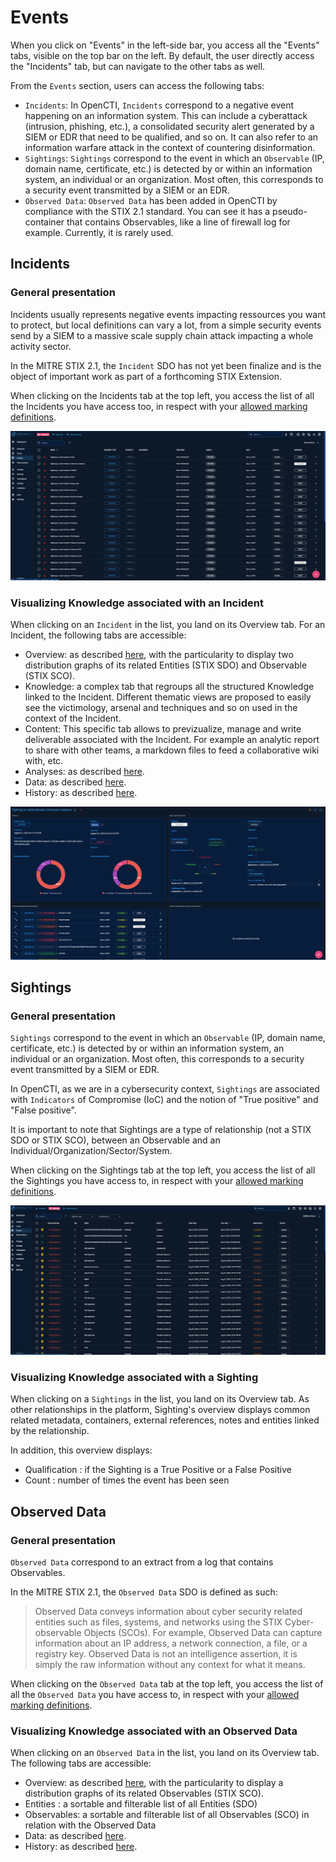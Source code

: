 # Events

When you click on "Events" in the left-side bar, you access all the "Events" tabs, visible on the top bar on the left. By default, the user directly access the "Incidents" tab, but can navigate to the other tabs as well.

From the `Events` section, users can access the following tabs:

- `Incidents`: In OpenCTI, `Incidents` correspond to a negative event happening on an information system. This can include a cyberattack (intrusion, phishing, etc.), a consolidated security alert generated by a SIEM or EDR that need to be qualified, and so on. It can also refer to an information warfare attack in the context of countering disinformation.
- `Sightings`: `Sightings` correspond to the event in which an `Observable` (IP, domain name, certificate, etc.) is detected by or within an information system, an individual or an organization. Most often, this corresponds to a security event transmitted by a SIEM or an EDR.
- `Observed Data`: `Observed Data` has been added in OpenCTI by compliance with the STIX 2.1 standard. You can see it has a pseudo-container that contains Observables, like a line of firewall log for example. Currently, it is rarely used.

## Incidents

### General presentation

Incidents usually represents negative events impacting ressources you want to protect, but local definitions can vary a lot, from a simple security events send by a SIEM to a massive scale supply chain attack impacting a whole activity sector.

In the MITRE STIX 2.1, the `Incident` SDO has not yet been finalize and is the object of important work as part of a forthcoming STIX Extension.

When clicking on the Incidents tab at the top left, you access the list of all the Incidents you have access too, in respect with your [allowed marking definitions](../administration/users.md).

![Incidents list](assets/incidents_list_view.png)

### Visualizing Knowledge associated with an Incident

When clicking on an `Incident` in the list, you land on its Overview tab. For an Incident, the following tabs are accessible:

- Overview: as described [here](overview.md), with the particularity to display two distribution graphs of its related Entities (STIX SDO) and Observable (STIX SCO).
- Knowledge: a complex tab that regroups all the structured Knowledge linked to the Incident. Different thematic views are proposed to easily see the victimology, arsenal and techniques and so on used in the context of the Incident. 
- Content: This specific tab allows to previzualize, manage and write deliverable associated with the Incident. For example an analytic report to share with other teams, a markdown files to feed a collaborative wiki with, etc.
- Analyses: as described [here](overview.md).
- Data: as described [here](overview.md).
- History: as described [here](overview.md).

![Incident Overview](assets/incident_overview.png)

## Sightings

### General presentation

`Sightings` correspond to the event in which an `Observable` (IP, domain name, certificate, etc.) is detected by or within an information system, an individual or an organization. Most often, this corresponds to a security event transmitted by a SIEM or EDR. 

In OpenCTI, as we are in a cybersecurity context, `Sightings` are associated with `Indicators` of Compromise (IoC) and the notion of "True positive" and "False positive". 

It is important to note that Sightings are a type of relationship (not a STIX SDO or STIX SCO), between an Observable and an Individual/Organization/Sector/System.

When clicking on the Sightings tab at the top left, you access the list of all the Sightings you have access to, in respect with your [allowed marking definitions](../administration/users.md).

![Sightings list](assets/sightings_list.png)

### Visualizing Knowledge associated with a Sighting

When clicking on a `Sightings` in the list, you land on its Overview tab. As other relationships in the platform, Sighting's overview displays common related metadata, containers, external references, notes and entities linked by the relationship. 

In addition, this overview displays:
- Qualification : if the Sighting is a True Positive or a False Positive
- Count : number of times the event has been seen

## Observed Data

### General presentation

`Observed Data` correspond to an extract from a log that contains Observables. 

In the MITRE STIX 2.1, the `Observed Data` SDO is defined as such:

> Observed Data conveys information about cyber security related entities such as files, systems, and networks using the STIX Cyber-observable Objects (SCOs). For example, Observed Data can capture information about an IP address, a network connection, a file, or a registry key. Observed Data is not an intelligence assertion, it is simply the raw information without any context for what it means.

When clicking on the `Observed Data` tab at the top left, you access the list of all the `Observed Data` you have access to, in respect with your [allowed marking definitions](../administration/users.md).

### Visualizing Knowledge associated with an Observed Data

When clicking on an `Observed Data` in the list, you land on its Overview tab. The following tabs are accessible:

- Overview: as described [here](overview.md), with the particularity to display a distribution graphs of its related Observables (STIX SCO).
- Entities : a sortable and filterable list of all Entities (SDO) 
- Observables: a sortable and filterable list of all Observables (SCO) in relation with the Observed Data
- Data: as described [here](overview.md).
- History: as described [here](overview.md).
